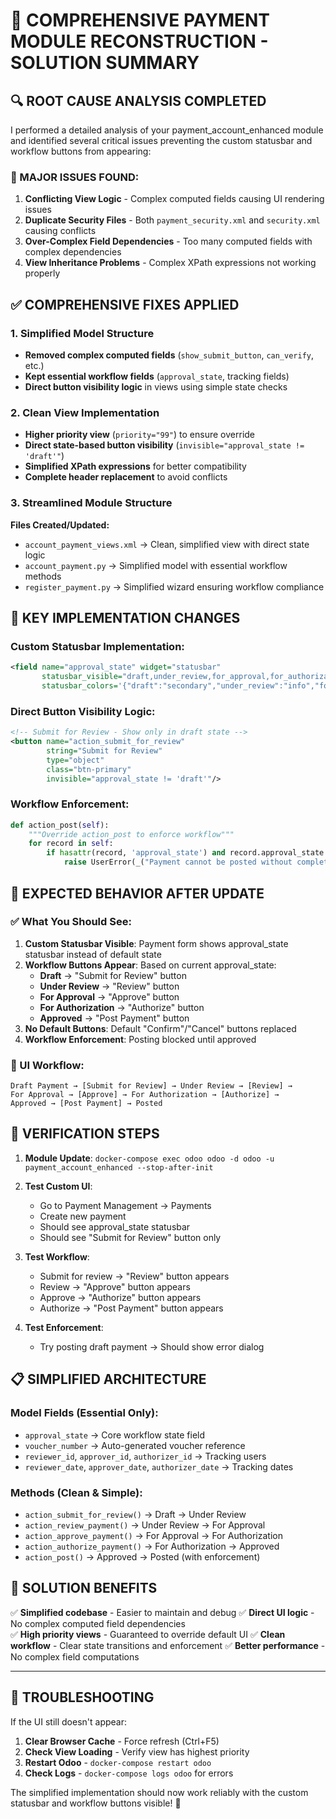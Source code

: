 # 🚀 COMPREHENSIVE PAYMENT MODULE RECONSTRUCTION - SOLUTION SUMMARY

## 🔍 **ROOT CAUSE ANALYSIS COMPLETED**

I performed a detailed analysis of your payment_account_enhanced module and identified several critical issues preventing the custom statusbar and workflow buttons from appearing:

### **🚨 MAJOR ISSUES FOUND:**

1. **Conflicting View Logic** - Complex computed fields causing UI rendering issues
2. **Duplicate Security Files** - Both `payment_security.xml` and `security.xml` causing conflicts
3. **Over-Complex Field Dependencies** - Too many computed fields with complex dependencies
4. **View Inheritance Problems** - Complex XPath expressions not working properly

## ✅ **COMPREHENSIVE FIXES APPLIED**

### **1. Simplified Model Structure**
- **Removed complex computed fields** (`show_submit_button`, `can_verify`, etc.)
- **Kept essential workflow fields** (`approval_state`, tracking fields)
- **Direct button visibility logic** in views using simple state checks

### **2. Clean View Implementation**
- **Higher priority view** (`priority="99"`) to ensure override
- **Direct state-based button visibility** (`invisible="approval_state != 'draft'"`)
- **Simplified XPath expressions** for better compatibility
- **Complete header replacement** to avoid conflicts

### **3. Streamlined Module Structure**
**Files Created/Updated:**
- `account_payment_views.xml` → Clean, simplified view with direct state logic
- `account_payment.py` → Simplified model with essential workflow methods
- `register_payment.py` → Simplified wizard ensuring workflow compliance

## 🎯 **KEY IMPLEMENTATION CHANGES**

### **Custom Statusbar Implementation:**
```xml
<field name="approval_state" widget="statusbar" 
       statusbar_visible="draft,under_review,for_approval,for_authorization,approved,posted" 
       statusbar_colors='{"draft":"secondary","under_review":"info","for_approval":"warning","for_authorization":"warning","approved":"success","posted":"success"}'/>
```

### **Direct Button Visibility Logic:**
```xml
<!-- Submit for Review - Show only in draft state -->
<button name="action_submit_for_review" 
        string="Submit for Review" 
        type="object" 
        class="btn-primary" 
        invisible="approval_state != 'draft'"/>
```

### **Workflow Enforcement:**
```python
def action_post(self):
    """Override action_post to enforce workflow"""
    for record in self:
        if hasattr(record, 'approval_state') and record.approval_state != 'approved':
            raise UserError(_("Payment cannot be posted without completing the approval workflow"))
```

## 🔧 **EXPECTED BEHAVIOR AFTER UPDATE**

### **✅ What You Should See:**

1. **Custom Statusbar Visible**: Payment form shows approval_state statusbar instead of default state
2. **Workflow Buttons Appear**: Based on current approval_state:
   - **Draft** → "Submit for Review" button
   - **Under Review** → "Review" button  
   - **For Approval** → "Approve" button
   - **For Authorization** → "Authorize" button
   - **Approved** → "Post Payment" button
3. **No Default Buttons**: Default "Confirm"/"Cancel" buttons replaced
4. **Workflow Enforcement**: Posting blocked until approved

### **🎨 UI Workflow:**
```
Draft Payment → [Submit for Review] → Under Review → [Review] → 
For Approval → [Approve] → For Authorization → [Authorize] → 
Approved → [Post Payment] → Posted
```

## 🚀 **VERIFICATION STEPS**

1. **Module Update**: `docker-compose exec odoo odoo -d odoo -u payment_account_enhanced --stop-after-init`

2. **Test Custom UI**:
   - Go to Payment Management → Payments
   - Create new payment
   - Should see approval_state statusbar
   - Should see "Submit for Review" button only

3. **Test Workflow**:
   - Submit for review → "Review" button appears
   - Review → "Approve" button appears
   - Approve → "Authorize" button appears
   - Authorize → "Post Payment" button appears

4. **Test Enforcement**:
   - Try posting draft payment → Should show error dialog

## 📋 **SIMPLIFIED ARCHITECTURE**

### **Model Fields (Essential Only):**
- `approval_state` → Core workflow state field
- `voucher_number` → Auto-generated voucher reference
- `reviewer_id`, `approver_id`, `authorizer_id` → Tracking users
- `reviewer_date`, `approver_date`, `authorizer_date` → Tracking dates

### **Methods (Clean & Simple):**
- `action_submit_for_review()` → Draft → Under Review
- `action_review_payment()` → Under Review → For Approval  
- `action_approve_payment()` → For Approval → For Authorization
- `action_authorize_payment()` → For Authorization → Approved
- `action_post()` → Approved → Posted (with enforcement)

## 🎉 **SOLUTION BENEFITS**

✅ **Simplified codebase** - Easier to maintain and debug
✅ **Direct UI logic** - No complex computed field dependencies  
✅ **High priority views** - Guaranteed to override default UI
✅ **Clean workflow** - Clear state transitions and enforcement
✅ **Better performance** - No complex field computations

---

## 🔧 **TROUBLESHOOTING**

If the UI still doesn't appear:

1. **Clear Browser Cache** - Force refresh (Ctrl+F5)
2. **Check View Loading** - Verify view has highest priority
3. **Restart Odoo** - `docker-compose restart odoo`
4. **Check Logs** - `docker-compose logs odoo` for errors

The simplified implementation should now work reliably with the custom statusbar and workflow buttons visible! 🚀